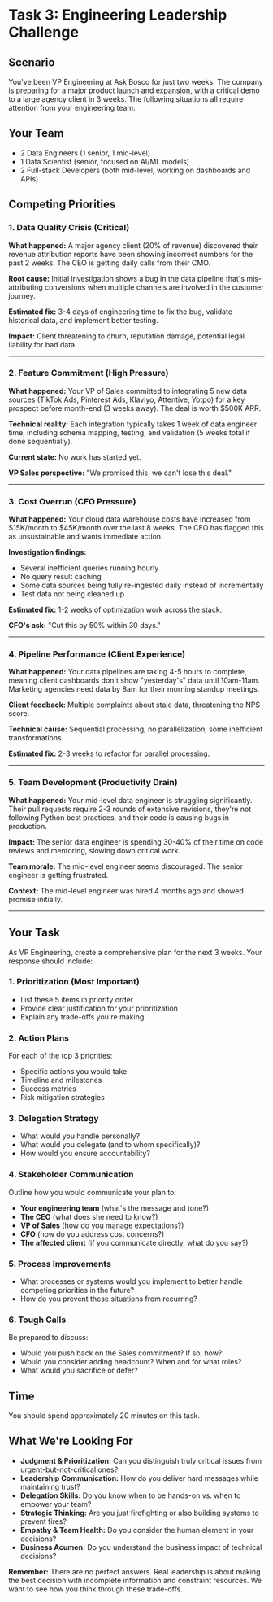 # Task 3: Engineering Leadership Challenge

## Scenario
You've been VP Engineering at Ask Bosco for just two weeks. The company is preparing for a major product launch and expansion, with a critical demo to a large agency client in 3 weeks. The following situations all require attention from your engineering team:

## Your Team
- 2 Data Engineers (1 senior, 1 mid-level)
- 1 Data Scientist (senior, focused on AI/ML models)
- 2 Full-stack Developers (both mid-level, working on dashboards and APIs)

## Competing Priorities

### 1. Data Quality Crisis (Critical)
**What happened:** A major agency client (20% of revenue) discovered their revenue attribution reports have been showing incorrect numbers for the past 2 weeks. The CEO is getting daily calls from their CMO.

**Root cause:** Initial investigation shows a bug in the data pipeline that's mis-attributing conversions when multiple channels are involved in the customer journey.

**Estimated fix:** 3-4 days of engineering time to fix the bug, validate historical data, and implement better testing.

**Impact:** Client threatening to churn, reputation damage, potential legal liability for bad data.

---

### 2. Feature Commitment (High Pressure)
**What happened:** Your VP of Sales committed to integrating 5 new data sources (TikTok Ads, Pinterest Ads, Klaviyo, Attentive, Yotpo) for a key prospect before month-end (3 weeks away). The deal is worth $500K ARR.

**Technical reality:** Each integration typically takes 1 week of data engineer time, including schema mapping, testing, and validation (5 weeks total if done sequentially).

**Current state:** No work has started yet.

**VP Sales perspective:** "We promised this, we can't lose this deal."

---

### 3. Cost Overrun (CFO Pressure)
**What happened:** Your cloud data warehouse costs have increased from $15K/month to $45K/month over the last 8 weeks. The CFO has flagged this as unsustainable and wants immediate action.

**Investigation findings:** 
- Several inefficient queries running hourly
- No query result caching
- Some data sources being fully re-ingested daily instead of incrementally
- Test data not being cleaned up

**Estimated fix:** 1-2 weeks of optimization work across the stack.

**CFO's ask:** "Cut this by 50% within 30 days."

---

### 4. Pipeline Performance (Client Experience)
**What happened:** Your data pipelines are taking 4-5 hours to complete, meaning client dashboards don't show "yesterday's" data until 10am-11am. Marketing agencies need data by 8am for their morning standup meetings.

**Client feedback:** Multiple complaints about stale data, threatening the NPS score.

**Technical cause:** Sequential processing, no parallelization, some inefficient transformations.

**Estimated fix:** 2-3 weeks to refactor for parallel processing.

---

### 5. Team Development (Productivity Drain)
**What happened:** Your mid-level data engineer is struggling significantly. Their pull requests require 2-3 rounds of extensive revisions, they're not following Python best practices, and their code is causing bugs in production.

**Impact:** The senior data engineer is spending 30-40% of their time on code reviews and mentoring, slowing down critical work.

**Team morale:** The mid-level engineer seems discouraged. The senior engineer is getting frustrated.

**Context:** The mid-level engineer was hired 4 months ago and showed promise initially.

---

## Your Task

As VP Engineering, create a comprehensive plan for the next 3 weeks. Your response should include:

### 1. Prioritization (Most Important)
- List these 5 items in priority order
- Provide clear justification for your prioritization
- Explain any trade-offs you're making

### 2. Action Plans
For each of the top 3 priorities:
- Specific actions you would take
- Timeline and milestones
- Success metrics
- Risk mitigation strategies

### 3. Delegation Strategy
- What would you handle personally?
- What would you delegate (and to whom specifically)?
- How would you ensure accountability?

### 4. Stakeholder Communication
Outline how you would communicate your plan to:
- **Your engineering team** (what's the message and tone?)
- **The CEO** (what does she need to know?)
- **VP of Sales** (how do you manage expectations?)
- **CFO** (how do you address cost concerns?)
- **The affected client** (if you communicate directly, what do you say?)

### 5. Process Improvements
- What processes or systems would you implement to better handle competing priorities in the future?
- How do you prevent these situations from recurring?

### 6. Tough Calls
Be prepared to discuss:
- Would you push back on the Sales commitment? If so, how?
- Would you consider adding headcount? When and for what roles?
- What would you sacrifice or defer?

## Time
You should spend approximately 20 minutes on this task.

## What We're Looking For
- **Judgment & Prioritization:** Can you distinguish truly critical issues from urgent-but-not-critical ones?
- **Leadership Communication:** How do you deliver hard messages while maintaining trust?
- **Delegation Skills:** Do you know when to be hands-on vs. when to empower your team?
- **Strategic Thinking:** Are you just firefighting or also building systems to prevent fires?
- **Empathy & Team Health:** Do you consider the human element in your decisions?
- **Business Acumen:** Do you understand the business impact of technical decisions?

**Remember:** There are no perfect answers. Real leadership is about making the best decision with incomplete information and constraint resources. We want to see how you think through these trade-offs.

